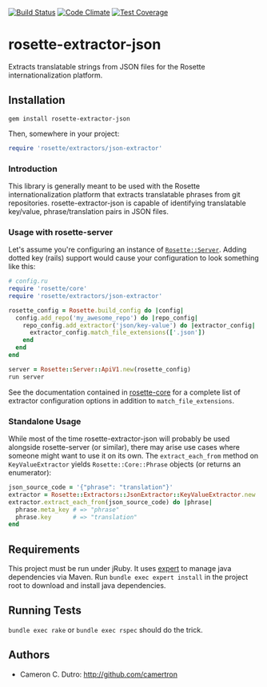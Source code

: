 [![Build Status](https://travis-ci.org/rosette-proj/rosette-extractor-json.svg)](https://travis-ci.org/rosette-proj/rosette-extractor-json) [![Code Climate](https://codeclimate.com/github/rosette-proj/rosette-extractor-json/badges/gpa.svg)](https://codeclimate.com/github/rosette-proj/rosette-extractor-json) [![Test Coverage](https://codeclimate.com/github/rosette-proj/rosette-extractor-json/badges/coverage.svg)](https://codeclimate.com/github/rosette-proj/rosette-extractor-json/coverage)

rosette-extractor-json
====================

Extracts translatable strings from JSON files for the Rosette internationalization platform.

## Installation

`gem install rosette-extractor-json`

Then, somewhere in your project:

```ruby
require 'rosette/extractors/json-extractor'
```

### Introduction

This library is generally meant to be used with the Rosette internationalization platform that extracts translatable phrases from git repositories. rosette-extractor-json is capable of identifying translatable key/value, phrase/translation pairs in JSON files.

### Usage with rosette-server

Let's assume you're configuring an instance of [`Rosette::Server`](https://github.com/rosette-proj/rosette-server). Adding dotted key (rails) support would cause your configuration to look something like this:

```ruby
# config.ru
require 'rosette/core'
require 'rosette/extractors/json-extractor'

rosette_config = Rosette.build_config do |config|
  config.add_repo('my_awesome_repo') do |repo_config|
    repo_config.add_extractor('json/key-value') do |extractor_config|
      extractor_config.match_file_extensions(['.json'])
    end
  end
end

server = Rosette::Server::ApiV1.new(rosette_config)
run server
```

See the documentation contained in [rosette-core](https://github.com/rosette-proj/rosette-core) for a complete list of extractor configuration options in addition to `match_file_extensions`.

### Standalone Usage

While most of the time rosette-extractor-json will probably be used alongside rosette-server (or similar), there may arise use cases where someone might want to use it on its own. The `extract_each_from` method on `KeyValueExtractor` yields `Rosette::Core::Phrase` objects (or returns an enumerator):

```ruby
json_source_code = '{"phrase": "translation"}'
extractor = Rosette::Extractors::JsonExtractor::KeyValueExtractor.new
extractor.extract_each_from(json_source_code) do |phrase|
  phrase.meta_key # => "phrase"
  phrase.key      # => "translation"
end
```

## Requirements

This project must be run under jRuby. It uses [expert](https://github.com/camertron/expert) to manage java dependencies via Maven. Run `bundle exec expert install` in the project root to download and install java dependencies.

## Running Tests

`bundle exec rake` or `bundle exec rspec` should do the trick.

## Authors

* Cameron C. Dutro: http://github.com/camertron
